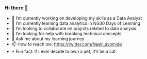 ### Hi there 👋


- 🔭 I’m currently working on developing my skills as a Data Analyst
- 🌱 I’m currently learning data analytics in NG30 Days of Learning
- 👯 I’m looking to collaborate on projrcts related to data analysis
- 🤔 I’m looking for help with breaking technical concepts
- 💬 Ask me about my learning journey
- 📫 How to reach me: https://twitter.com/Nasir_ayomide
- ⚡ Fun fact: If i ever decide to own a pet, it'll be a cat.

